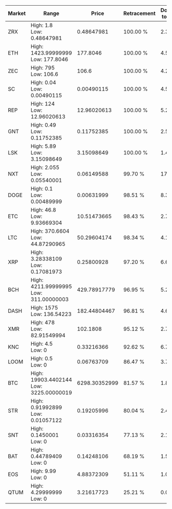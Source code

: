 | Market | Range | Price| Retracement | Doubles to 50% |
| --- | --- | --- | --- | --- |
| ZRX | High: 1.8<br />Low: 0.48647981 | 0.48647981 | 100.00 % | 2.35 |
| ETH | High: 1423.99999999<br />Low: 177.8046 | 177.8046 | 100.00 % | 4.50 |
| ZEC | High: 795<br />Low: 106.6 | 106.6 | 100.00 % | 4.23 |
| SC | High: 0.04<br />Low: 0.00490115 | 0.00490115 | 100.00 % | 4.58 |
| REP | High: 124<br />Low: 12.96020613 | 12.96020613 | 100.00 % | 5.28 |
| GNT | High: 0.49<br />Low: 0.11752385 | 0.11752385 | 100.00 % | 2.58 |
| LSK | High: 5.89<br />Low: 3.15098649 | 3.15098649 | 100.00 % | 1.43 |
| NXT | High: 2.055<br />Low: 0.05540001 | 0.06149588 | 99.70 % | 17.16 |
| DOGE | High: 0.1<br />Low: 0.00489999 | 0.00631999 | 98.51 % | 8.30 |
| ETC | High: 46.8<br />Low: 9.93669304 | 10.51473665 | 98.43 % | 2.70 |
| LTC | High: 370.6604<br />Low: 44.87290965 | 50.29604174 | 98.34 % | 4.13 |
| XRP | High: 3.28338109<br />Low: 0.17081973 | 0.25800928 | 97.20 % | 6.69 |
| BCH | High: 4211.99999995<br />Low: 311.00000003 | 429.78917779 | 96.95 % | 5.26 |
| DASH | High: 1575<br />Low: 136.54223 | 182.44804467 | 96.81 % | 4.69 |
| XMR | High: 478<br />Low: 82.91549994 | 102.1808 | 95.12 % | 2.74 |
| KNC | High: 4.5<br />Low: 0 | 0.33216366 | 92.62 % | 6.77 |
| LOOM | High: 0.5<br />Low: 0 | 0.06763709 | 86.47 % | 3.70 |
| BTC | High: 19903.4402144<br />Low: 3225.00000019 | 6298.30352999 | 81.57 % | 1.84 |
| STR | High: 0.91992899<br />Low: 0.01057122 | 0.19205996 | 80.04 % | 2.42 |
| SNT | High: 0.1450001<br />Low: 0 | 0.03316354 | 77.13 % | 2.19 |
| BAT | High: 0.44789409<br />Low: 0 | 0.14248106 | 68.19 % | 1.57 |
| EOS | High: 9.99<br />Low: 0 | 4.88372309 | 51.11 % | 1.02 |
| QTUM | High: 4.29999999<br />Low: 0 | 3.21617723 | 25.21 % | 0.00 |
